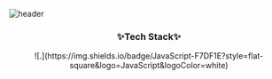 ![header](https://capsule-render.vercel.app/api?type=wave&color=auto&height=300&section=header&text=BYEONGGUK%20YU&fontSize=90)


<h3 align="center">✨Tech Stack✨</h3>

<p align="center">![.](https://img.shields.io/badge/JavaScript-F7DF1E?style=flat-square&logo=JavaScript&logoColor=white)</p>
  
  
  
  
<!--
**godkor200/godkor200** is a ✨ _special_ ✨ repository because its `README.md` (this file) appears on your GitHub profile.

Here are some ideas to get you started:

- 🔭 I’m currently working on ...
- 🌱 I’m currently learning ...
- 👯 I’m looking to collaborate on ...
- 🤔 I’m looking for help with ...
- 💬 Ask me about ...
- 📫 How to reach me: ...
- 😄 Pronouns: ...
- ⚡ Fun fact: ...
-->
